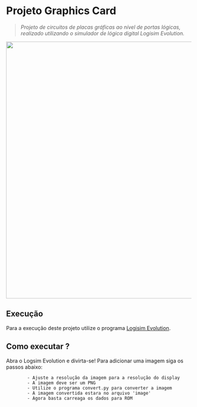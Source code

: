 # Projeto Graphics Card 

<blockquote>
<p><em>Projeto de circuitos de placas gráficas ao nível de portas lógicas, realizado utilizando o simulador de lógica digital Logisim Evolution.</em></p>
</blockquote>  

<p align="center">
    <img src="" width=700>
</p>

## Execução
Para a execução deste projeto utilize o programa <a href="https://github.com/reds-heig/logisim-evolution">Logisim Evolution</a>.

## Como executar ?
Abra o Logsim Evolution e divirta-se! Para adicionar uma imagem siga os passos abaixo:

```
        - Ajuste a resolução da imagem para a resolução do display
        - A imagem deve ser um PNG
        - Utilize o programa convert.py para converter a imagem
        - A imagem convertida estara no arquivo 'image'
        - Agora basta carreaga os dados para ROM
```
